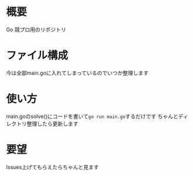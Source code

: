 # 概要
Go 競プロ用のリポジトリ

# ファイル構成
今は全部main.goに入れてしまっているのでいつか整理します

# 使い方
main.goのsolve()にコードを書いて`go run main.go`するだけです
ちゃんとディレクトリ整理したら更新します

# 要望
Issues上げてもらえたらちゃんと見ます
